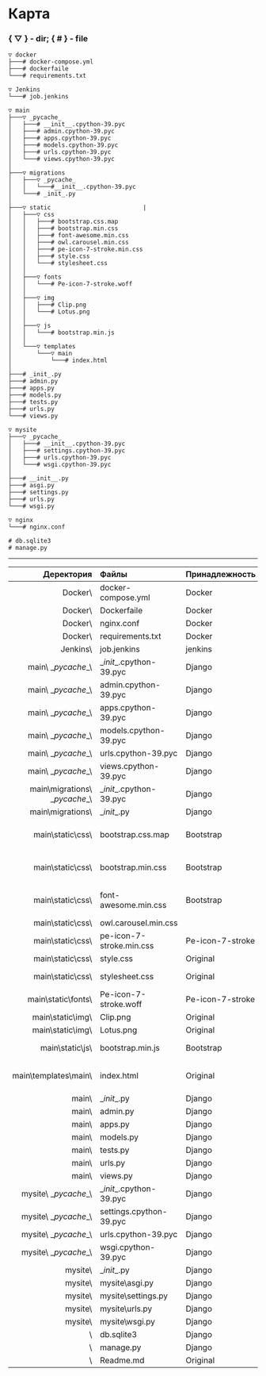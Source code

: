 Карта
=====
### { ▽ } - dir; { # } - file
```
▽ docker 
├───# docker-compose.yml
├───# dockerfaile
└───# requirements.txt

▽ Jenkins
└───# job.jenkins

▽ main 
├───▽ _pycache_ 
│   ├───# __init__.cpython-39.pyc
│   ├───# admin.cpython-39.pyc
│   ├───# apps.cpython-39.pyc
│   ├───# models.cpython-39.pyc
│   ├───# urls.cpython-39.pyc
│   └───# views.cpython-39.pyc
│
├───▽ migrations
│   ├───▽ _pycache_
│   │   └───#__init__.cpython-39.pyc
│   └───# _init_.py
│              
├───▽ static                          |
│   ├───▽ css
│   │   ├───# bootstrap.css.map
│   │   ├───# bootstrap.min.css
│   │   ├───# font-awesome.min.css
│   │   ├───# owl.carousel.min.css
│   │   ├───# pe-icon-7-stroke.min.css
│   │   ├───# style.css
│   │   └───# stylesheet.css
│   │
│   ├───▽ fonts
│   │   └───# Pe-icon-7-stroke.woff
│   │
│   ├───▽ img
│   │   ├───# Clip.png
│   │   └───# Lotus.png
│   │
│   ├───▽ js
│   │   └───# bootstrap.min.js 
│   │ 
│   └───▽ templates 
│       └───▽ main
│           └───# index.html
│
├───# _init_.py       
├───# admin.py        
├───# apps.py         
├───# models.py       
├───# tests.py        
├───# urls.py         
└───# views.py

▽ mysite 
├───▽ _pycache_
│   ├───# __init__.cpython-39.pyc
│   ├───# settings.cpython-39.pyc
│   ├───# urls.cpython-39.pyc
│   └───# wsgi.cpython-39.pyc
│
├───# __init__.py     
├───# asgi.py         
├───# settings.py     
├───# urls.py         
└───# wsgi.py

▽ nginx
└───# nginx.conf

# db.sqlite3
# manage.py
```
____
| Деректория                     | Файлы                    | Принадлежность    | Описание                  |
|-------------------------------:|:-------------------------|:------------------|:-------------------------:|
| Docker\                        | docker-compose.yml       | Docker            |
| Docker\                        | Dockerfaile              | Docker            |
| Docker\                        | nginx.conf               | Docker            |
| Docker\                        | requirements.txt         | Docker            |
| Jenkins\                       | job.jenkins              | jenkins           |
| main\ \__pycache__\            | \__init__.cpython-39.pyc | Django            |
| main\ \__pycache__\            | admin.cpython-39.pyc     | Django            |
| main\ \__pycache__\            | apps.cpython-39.pyc      | Django            |
| main\ \__pycache__\            | models.cpython-39.pyc    | Django            |
| main\ \__pycache__\            | urls.cpython-39.pyc      | Django            |
| main\ \__pycache__\            | views.cpython-39.pyc     | Django            |
| main\migrations\ \__pycache__\ | \__init__.cpython-39.pyc | Django            |
| main\migrations\               | \__init__.py             | Django            |
| main\static\css\               | bootstrap.css.map        | Bootstrap         | CSS инструментарий вспом. |
| main\static\css\               | bootstrap.min.css        | Bootstrap         | CSS инструментарий основ. |
| main\static\css\               | font-awesome.min.css     | Bootstrap         | CSS инструментарий вспом. |
| main\static\css\               | owl.carousel.min.css     |                   |
| main\static\css\               | pe-icon-7-stroke.min.css | Pe-icon-7-stroke  | CSS иконки                |
| main\static\css\               | style.css                | Original          |
| main\static\css\               | stylesheet.css           | Original          | Основная  таблица стилей  |
| main\static\fonts\             | Pe-icon-7-stroke.woff    | Pe-icon-7-stroke  | Шрифты                    |
| main\static\img\               | Clip.png                 | Original          | Иконка                    |
| main\static\img\               | Lotus.png                | Original          | Иконка                    |
| main\static\js\                | bootstrap.min.js         | Bootstrap         | Скрипты для Bootstrap     |
| main\templates\main\           | index.html               | Original          | Шаблон домашней страницы  |
| main\                          | \__init__.py             | Django            |
| main\                          | admin.py                 | Django            |
| main\                          | apps.py                  | Django            |
| main\                          | models.py                | Django            |
| main\                          | tests.py                 | Django            |
| main\                          | urls.py                  | Django            |
| main\                          | views.py                 | Django            |
| mysite\ \__pycache__\          | \__init__.cpython-39.pyc | Django            |
| mysite\ \__pycache__\          | settings.cpython-39.pyc  | Django            |
| mysite\ \__pycache__\          | urls.cpython-39.pyc      | Django            |
| mysite\ \__pycache__\          | wsgi.cpython-39.pyc      | Django            |
| mysite\                        | \__init__.py             | Django            |
| mysite\                        | mysite\asgi.py           | Django            |
| mysite\                        | mysite\settings.py       | Django            |
| mysite\                        | mysite\urls.py           | Django            |
| mysite\                        | mysite\wsgi.py           | Django            |
| \                              | db.sqlite3               | Django            |
| \                              | manage.py                | Django            |
| \                              | Readme.md                | Original          |
